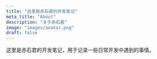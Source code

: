 ```yaml
---
title: "这里是赤石君的开发笔记"
meta_title: "About"
description: "关于赤石君"
image: "images/avatar.png"
draft: false
---
```


这里是赤石君的开发笔记，用于记录一些日常开发中遇到的事情。
